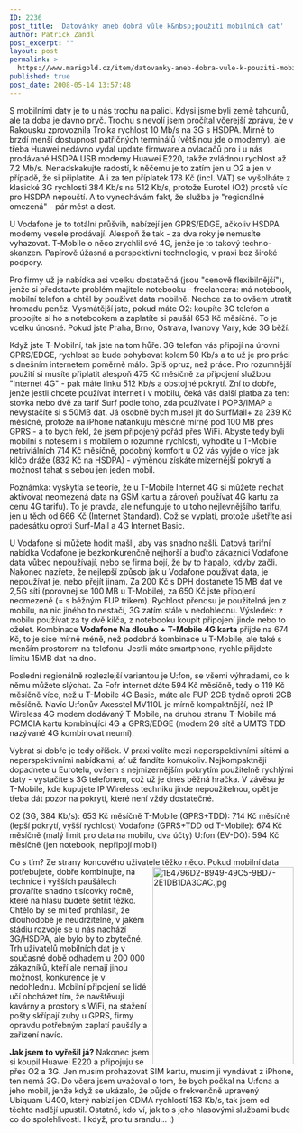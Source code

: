 ```yaml
---
ID: 2236
post_title: 'Datovánky aneb dobrá vůle k&nbsp;použití mobilních dat'
author: Patrick Zandl
post_excerpt: ""
layout: post
permalink: >
  https://www.marigold.cz/item/datovanky-aneb-dobra-vule-k-pouziti-mobilnich-dat
published: true
post_date: 2008-05-14 13:57:48
---
```

S mobilními daty je to u nás trochu na palici. Kdysi jsme byli země tahounů, ale ta doba je dávno pryč. Trochu s nevolí jsem pročítal včerejší zprávu, že v Rakousku zprovoznila Trojka rychlost 10 Mb/s na 3G s HSDPA. Mírně to brzdí menší dostupnost patřičných terminálů (většinou jde o modemy), ale třeba Huawei nedávno vydal update firmware a ovladačů pro i u nás prodávané HSDPA USB modemy Huawei E220, takže zvládnou rychlost až 7,2 Mb/s. Nenadskakujte radostí, k něčemu je to zatím jen u O2 a jen v případě, že si připlatíte. A i za ten příplatek 178 Kč (incl. VAT) se vyšplháte z klasické 3G rychlosti 384 Kb/s na 512 Kb/s, protože Eurotel (O2) prostě víc pro HSDPA nepouští. A to vynechávám fakt, že služba je "regionálně omezená" - pár měst a dost. 

U Vodafone je to totální průšvih, nabízejí jen GPRS/EDGE, ačkoliv HSDPA modemy vesele prodávají. Alespoň že tak - za dva roky je nemusíte vyhazovat. T-Mobile o něco zrychlil své 4G, jenže je to takový techno-skanzen. Papírově úžasná a perspektivní technologie, v praxi bez široké podpory. 

Pro firmy už je nabídka asi vcelku dostatečná (jsou "cenově flexibilnější"), jenže si představte problém majitele notebooku - freelancera: má notebook, mobilní telefon a chtěl by používat data mobilně. Nechce za to ovšem utratit hromadu peněz. Vysmátější jste, pokud máte O2: koupíte 3G telefon a propojíte si ho s notebookem a zaplatíte si paušál 653 Kč měsíčně. To je vcelku únosné. Pokud jste Praha, Brno, Ostrava, Ivanovy Vary, kde 3G běží.  

Když jste T-Mobilní, tak jste na tom hůře. 3G telefon vás připojí na úrovni GPRS/EDGE, rychlost se bude pohybovat kolem 50 Kb/s a to už je pro práci s dnešním internetem poměrně málo. Spíš opruz, než práce. Pro rozumnější použití si musíte připlatit alespoň 475 Kč měsíčně za připojení službou "Internet 4G" - pak máte linku 512 Kb/s a obstojné pokrytí. Zní to dobře, jenže jestli chcete používat internet i v mobilu, čeká vás další platba za ten: stovka nebo dvě za tarif Surf podle toho, zda používáte i POP3/IMAP a nevystačíte si s 50MB dat. Já osobně bych musel jít do SurfMail+ za 239 Kč měsíčně, protože na iPhone natankuju měsíčně mírně pod 100 MB přes GPRS - a to bych řekl, že jsem připojený pořád přes WiFi. Abyste tedy byli mobilní s notesem i s mobilem o rozumné rychlosti, vyhodíte u T-Mobile netriviálních 714 Kč měsíčně, podobný komfort u O2 vás vyjde o více jak kilčo dráže (832 Kč na HSDPA) - výměnou získáte mizernější pokrytí a možnost tahat s sebou jen jeden mobil. 

Poznámka: vyskytla se teorie, že u T-Mobile Internet 4G si můžete nechat aktivovat neomezená data na GSM kartu a zároveň používat 4G kartu za cenu 4G tarifu). To je pravda, ale nefunguje to u toho nejlevnějšího tarifu, jen u těch od 666 Kč (Internet Standard). Což se vyplatí, protože ušetříte asi padesátku oproti Surf-Mail a 4G Internet Basic.

U Vodafone si můžete hodit mašli, aby vás snadno našli. Datová tarifní nabídka Vodafone je bezkonkurenčně nejhorší a buďto zákazníci Vodafone data vůbec nepoužívají, nebo se firma bojí, že by to hapalo, kdyby začli. Nakonec nazřete, že nejlepší způsob jak u Vodafone používat data, je nepoužívat je, nebo přejít jinam. Za 200 Kč s DPH dostanete 15 MB dat ve 2,5G síti (porovnej se 100 MB u T-Mobile), za 650 Kč jste připojení neomezeně (= s běžným FUP trikem). Rychlost přenosu je použitelná jen z mobilu, na nic jiného to nestačí, 3G zatím stále v nedohlednu. Výsledek: z mobilu používat za ty dvě kilča, z notebooku koupit připojení jinde nebo to oželet. Kombinace <strong>Vodafone Na dlouho + T-Mobile 4G karta</strong> přijde na 674 Kč, to je sice mírně méně, než podobná kombinace u T-Mobile, ale také s menším prostorem na telefonu. Jestli máte smartphone, rychle přijdete limitu 15MB dat na dno. 

Poslední regionálně rozlezlejší variantou je U:fon, se všemi výhradami, co k němu můžete slýchat. Za Fofr internet dáte 594 Kč měsíčně, tedy o 119 Kč měsíčně více, než u T-Mobile 4G Basic, máte ale FUP 2GB týdně oproti 2GB měsíčně. Navíc U:fonův Axesstel MV110L je mírně kompaktnější, než IP Wireless 4G modem dodávaný T-Mobile, na druhou stranu T-Mobile má PCMCIA kartu kombinující 4G a GPRS/EDGE (modem 2G sítě a UMTS TDD nazývané 4G kombinovat neumí).

Vybrat si dobře je tedy oříšek. V praxi volíte mezi neperspektivními sítěmi a neperspektivními nabídkami, ať už fandíte komukoliv. Nejkompaktněji dopadnete u Eurotelu, ovšem s nejmizernějším pokrytím použitelně rychlými daty - vystačíte s 3G telefonem, což už je dnes běžná hračka. V závěsu je T-Mobile, kde kupujete IP Wireless techniku jinde nepoužitelnou, opět je třeba dát pozor na pokrytí, které není vždy dostatečné. 

O2 (3G, 384 Kb/s): 653 Kč měsíčně 
T-Mobile (GPRS+TDD): 714 Kč měsíčně (lepší pokrytí, vyšší rychlost)
Vodafone (GPRS+TDD od T-Mobile): 674 Kč měsíčně (malý limit pro data na mobilu, dva účty)
U:fon (EV-DO): 594 Kč měsíčně (jen notebook, nepřipojí mobil)

Co s tím? Ze strany koncového uživatele těžko něco. Pokud mobilní data potřebujete, dobře kombinujte, na <img src="http://www.marigold.cz/wp-content/uploads//1E4796D2-B949-49C5-9BD7-2E1DB1DA3CAC.jpg" alt="1E4796D2-B949-49C5-9BD7-2E1DB1DA3CAC.jpg" border="0" width="250" height="350" align="right" />technice i vyšších paušálech provaříte snadno tisícovky ročně, které na hlasu budete šetřit těžko. Chtělo by se mi teď prohlásit, že dlouhodobě je neudržitelné, v jakém stádiu rozvoje se u nás nachází 3G/HSDPA, ale bylo by to zbytečné. Trh uživatelů mobilních dat je v současné době odhadem u 200 000 zákazníků, kteří ale nemají jinou možnost, konkurence je v nedohlednu. Mobilní připojení se lidé učí obcházet tím, že navštěvují kavárny a prostory s WiFi, na stažení pošty skřípají zuby u GPRS, firmy opravdu potřebným zaplatí paušály a zařízení navíc. 

<strong>Jak jsem to vyřešil já?</strong> Nakonec jsem si koupil Huawei E220 a připojuju se přes O2 a 3G. Jen musím prohazovat SIM kartu, musím ji vyndávat z iPhone, ten nemá 3G. Do včera jsem uvažoval o tom, že bych počkal na U:fona a jeho mobil, jenže když se ukázalo, že půjde o frekvenčně upravený Ubiquam U400, který nabízí jen CDMA rychlostí 153 Kb/s, tak jsem od těchto nadějí upustil. Ostatně, kdo ví, jak to s jeho hlasovými službami bude co do spolehlivosti. I když, pro tu srandu... :)
